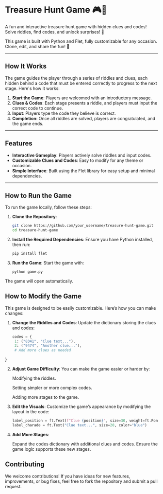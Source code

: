 # Treasure Hunt Game 🎮💎

A fun and interactive treasure hunt game with hidden clues and codes!
Solve riddles, find codes, and unlock surprises! 🎉

This game is built with Python and Flet, fully customizable for any occasion. Clone, edit, and share the fun! 🚀

---

## How It Works

The game guides the player through a series of riddles and clues, each hidden behind a code that must be entered correctly to progress to the next stage. Here's how it works:

1. **Start the Game**: Players are welcomed with an introductory message.
2. **Clues & Codes**: Each stage presents a riddle, and players must input the correct code to continue.
3. **Input**: Players type the code they believe is correct.
4. **Completion**: Once all riddles are solved, players are congratulated, and the game ends.

---

## Features

- **Interactive Gameplay**: Players actively solve riddles and input codes.
- **Customizable Clues and Codes**: Easy to modify for any theme or occasion.
- **Simple Interface**: Built using the Flet library for easy setup and minimal dependencies.

---

## How to Run the Game

To run the game locally, follow these steps:

1. **Clone the Repository**:
   ```bash
   git clone https://github.com/your_username/treasure-hunt-game.git
   cd treasure-hunt-game

2. **Install the Required Dependencies**:
Ensure you have Python installed, then run:
   ```python
   pip install flet
   
3. **Run the Game**:
Start the game with:
   ```bash
   python game.py
The game will open automatically.

## How to Modify the Game

This game is designed to be easily customizable. Here’s how you can make changes:

1. **Change the Riddles and Codes**:
Update the dictionary storing the clues and codes:
   ```python
   codes = {
    1: ("8341", "Clue text..."),
    2: ("9474", "Another clue..."),
    # Add more clues as needed
}

2. **Adjust Game Difficulty**:
You can make the game easier or harder by:

   Modifying the riddles.
   
   Setting simpler or more complex codes.
   
   Adding more stages to the game.

3. **Edit the Visuals**:
Customize the game’s appearance by modifying the layout in the code:
   ```python
   label_position = ft.Text(f"Clue {position}", size=30, weight=ft.FontWeight.BOLD)
   label_charade = ft.Text("Clue text...", size=20, color="blue")

4. **Add More Stages**:

   Expand the codes dictionary with additional clues and codes. Ensure the game logic supports these new stages.

## Contributing

We welcome contributions! If you have ideas for new features, improvements, or bug fixes, feel free to fork the repository and submit a pull request.
